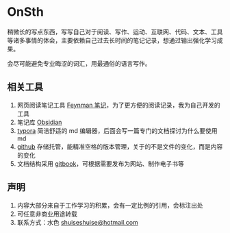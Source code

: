 # OnSth
稍微长的写点东西，写写自己对于阅读、写作、运动、互联网、代码、文本、工具等诸多事情的体会，主要依赖自己过去长时间的笔记记录，想通过输出强化学习成果。

会尽可能避免专业晦涩的词汇，用最通俗的语言写作。



## 相关工具

1. 网页阅读笔记工具 [Feynman 笔记](https://notes.bluetech.top/)，为了更方便的阅读记录，我为自己开发的工具
1. 笔记库 [Obsidian](https://obsidian.md/)
2. [typora](https://typora.io/) 简洁舒适的 md 编辑器，后面会写一篇专门的文档探讨为什么要使用 md
3. [github](https://github.com/) 存储托管，能精准空格的版本管理，关于的不是文件的变化，而是内容的变化
4. 文档结构采用 [gitbook](https://www.gitbook.com/)，可根据需要发布为网站、制作电子书等



## 声明

1. 内容大部分来自于工作学习的积累，会有一定比例的引用，会标注出处
2. 可任意非商业用途转载
3. 联系方式：水色 shuiseshuise@hotmail.com


